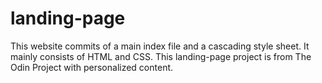 # landing-page
This website commits of a main index file and a cascading style sheet. It mainly consists of HTML and CSS. This landing-page project is from The Odin Project with personalized content.